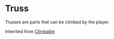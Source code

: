 # Truss

Trusses are parts that can be climbed by the player.

Inherited from [Climbable](../Climbable)
